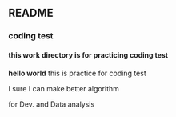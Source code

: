 ## README
### coding test
#### this work directory is for practicing coding test

**hello world**
this is practice for coding test

I sure I can make better algorithm

for Dev. and Data analysis
